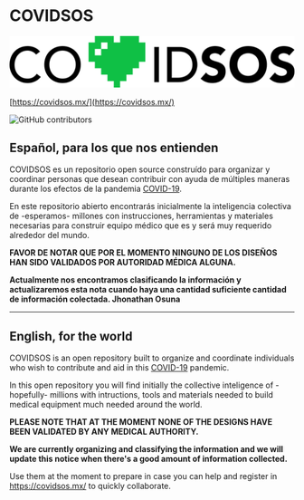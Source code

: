 # COVIDSOS

![COVIDSOS](./covidsos.png)

[https://covidsos.mx/](https://covidsos.mx/)

![GitHub contributors](https://img.shields.io/github/contributors/covidsosmx/covidsos)

## Español, para los que nos entienden

COVIDSOS es un repositorio open source construído para organizar y coordinar personas que desean contribuir con ayuda de múltiples maneras durante los efectos de la pandemia [COVID-19](https://www.who.int/es/emergencies/diseases/novel-coronavirus-2019).

En este repositorio abierto encontrarás inicialmente la inteligencia colectiva de -esperamos- millones con instrucciones, herramientas y materiales necesarias para construir equipo médico que es y será muy requerido alrededor del mundo.

**FAVOR DE NOTAR QUE POR EL MOMENTO NINGUNO DE LOS DISEÑOS HAN SIDO VALIDADOS POR AUTORIDAD MÉDICA ALGUNA.**

**Actualmente nos encontramos clasificando la información y actualizaremos esta nota cuando haya una cantidad suficiente cantidad de información colectada. Jhonathan Osuna**

---

## English, for the world

COVIDSOS is an open repository built to organize and coordinate individuals who wish to contribute and aid in this [COVID-19](https://www.who.int/emergencies/diseases/novel-coronavirus-2019) pandemic. 

In this open repository you will find initially the collective inteligence of -hopefully- millions with intructions, tools and materials needed to build medical equipment much needed around the world.

**PLEASE NOTE THAT AT THE MOMENT NONE OF THE DESIGNS HAVE BEEN VALIDATED BY ANY MEDICAL AUTHORITY.**

**We are currently organizing and classifying the information and we will update this notice when there's a good amount of information collected.**

Use them at the moment to prepare in case you can help and register in https://covidsos.mx/ to quickly collaborate.

